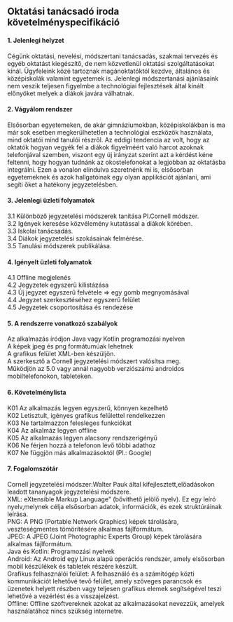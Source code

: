 Oktatási tanácsadó iroda követelményspecifikáció
------------------------------------------------

#### 1. Jelenlegi helyzet
Cégünk oktatási, nevelési, módszertani tanácsadás, szakmai tervezés és egyéb oktatást kiegészítő, de nem közvetlenül oktatási szolgáltatásokat kínál. Ügyfeleink közé tartoznak
magánoktatóktól kezdve, általános és középiskolák valamint egyetemek is. Jelenlegi módszertanási ajánlásaink nem veszik teljesen figyelmbe a technológiai fejlesztések által
kínált előnyöket melyek a diákok javára válhatnak.

#### 2. Vágyálom rendszer
Elsősorban egyetemeken, de akár gimnáziumokban, középiskolákban is ma már sok esetben megkerülhetetlen a technológiai eszközök használata, mind oktatói mind tanulói részről.
Az eddigi tendencia az volt, hogy az oktatók hogyan vegyék fel a diákok figyelméért való harcot azoknak telefonjával szemben, viszont egy új irányzat szerint azt a kérdést kéne
feltenni, hogy hogyan tudnánk az okostelefonokat a legjobban az oktatásba integrálni. Ezen a vonalon elindulva szeretnénk mi is, elsősorban egyetemeknek és azok hallgatóinak
egy olyan applikációt ajánlani, ami segíti őket a hatékony jegyzetelésben. 

#### 3. Jelenlegi üzleti folyamatok
3.1 Különböző jegyzetelési módszerek tanítása Pl.Cornell módszer.  
3.2 Igények keresése közvélemény kutatással a diákok körében.  
3.3 Iskolai tanácsadás.  
3.4 Diákok jegyzetelési szokásainak felmérése.  
3.5 Tanulási módszerek publikálása.  
     
#### 4. Igényelt üzleti folyamatok
4.1 Offline megjelenés  
4.2 Jegyzetek egyszerű kilistázása  
4.3 Új jegyzet egyszerű felvétele => egy gomb megnyomásával  
4.4 Jegyzet szerkesztéséhez egyszerű felület  
4.5 Jegyzetek csoportosítása és rendezése

#### 5. A rendszerre vonatkozó szabályok
Az alkalmazás íródjon Java vagy Kotlin programozási nyelven  
A képek jpeg és png formátumúak lehetnek  
A grafikus felület XML-ben készüljön.  
A szerkesztő a Cornell jegyzetelési módszert valósítsa meg.  
Működjön az 5.0 vagy annál nagyobb verziószámú androidos mobiltelefonokon, tableteken.

#### 6. Követelménylista
K01 Az alkalmazás legyen egyszerű, könnyen kezelhető  
K02 Letisztult, igényes grafikus felülettel rendelkezzen  
K03 Ne tartalmazzon felesleges funkciókat   
K04 Az alkalmáz legyen offline  
K05 Az alkalmazás legyen alacsony rendszerigényű  
K06 Ne férjen hozzá a telefonon lévő többi adathoz  
K07 Ne függjön más alkalmazásoktól (Pl.: Google)

#### 7. Fogalomszótár
Cornell jegyzetelési módszer:Walter Pauk által kifejlesztett,előadásokon leadott tananyagok jegyzetelési módszere.  
XML: eXtensible Markup Language" (bővíthető jelölő nyelv). Ez egy leíró nyelv,melynek célja elsősorban adatok, információk, és ezek struktúráinak leírása.  
PNG: A PNG (Portable Network Graphics) képek tárolására, veszteségmentes tömörítésére alkalmas fájlformátum.  
JPEG: A JPEG (Joint Photographic Experts Group) képek tárolására alkalmas fájlformátum.  
Java és Kotlin: Programozási nyelvek  
Android: Az Android egy Linux alapú operációs rendszer, amely elsősorban mobil készülékek és tabletek részére készült.  
Grafikus felhasználói felület: A felhasználó és a számítógép közti kommunikációt lehetővé tevő felület, amely szöveges parancsok és üzenetek helyett részben vagy teljesen grafikus elemek segítségével teszi lehetővé a vezérlést és a visszajelzést.  
Offline: Offline szoftvereknek azokat az alkalmazásokat nevezzük, amelyek használatához nincs szükség internetre.
